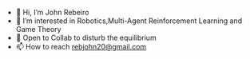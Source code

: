 - 👋 Hi, I’m John Rebeiro
- 👀 I’m interested in Robotics,Multi-Agent Reinforcement Learning and Game Theory
- 💞️ Open to Collab to disturb the equilibrium 
- 📫 How to reach rebjohn20@gmail.com

<!---
johnreb20/johnreb20 is a ✨ special ✨ repository because its `README.md` (this file) appears on your GitHub profile.
You can click the Preview link to take a look at your changes.
--->
